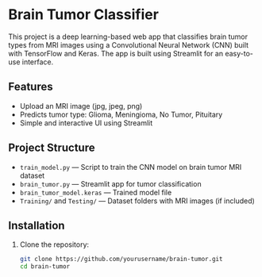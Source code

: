 # Brain Tumor Classifier

This project is a deep learning-based web app that classifies brain tumor types from MRI images using a Convolutional Neural Network (CNN) built with TensorFlow and Keras. The app is built using Streamlit for an easy-to-use interface.

## Features
- Upload an MRI image (jpg, jpeg, png)
- Predicts tumor type: Glioma, Meningioma, No Tumor, Pituitary
- Simple and interactive UI using Streamlit

## Project Structure
- `train_model.py` — Script to train the CNN model on brain tumor MRI dataset
- `brain_tumor.py` — Streamlit app for tumor classification
- `brain_tumor_model.keras` — Trained model file
- `Training/` and `Testing/` — Dataset folders with MRI images (if included)

## Installation

1. Clone the repository:
   ```bash
   git clone https://github.com/yourusername/brain-tumor.git
   cd brain-tumor
